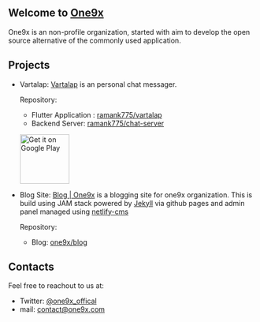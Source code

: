 ## Welcome to [One9x](https://one9x.com)

One9x is an non-profile organization, started with aim to develop the open source alternative of the commonly used application.


## Projects
- Vartalap: [Vartalap](https://vartalap.one9x.com) is an personal chat messager.
  
  Repository:
    - Flutter Application : [ramank775/vartalap](https://github.com/ramank775/vartalap)
    - Backend Server: [ramank775/chat-server](https://github.com/ramank775/chat-server)
    
  <a href='https://play.google.com/store/apps/details?id=com.one9x.vartalap'><img alt='Get it on Google Play' src='https://play.google.com/intl/en_us/badges/static/images/badges/en_badge_web_generic.png' width="100" /></a>
 
- Blog Site: [Blog | One9x](https://blog.one9x.com) is a blogging site for one9x organization. 
  This is build using JAM stack powered by [Jekyll](https://blog.one9x.com/jekyll/update/2020/12/20/welcome-to-jekyll.html) via github pages and admin panel managed using [netlify-cms](https://github.com/netlify/netlify-cms)
  
  
  Repository:
    - Blog: [one9x/blog](https://github.com/one9x/blog)
    
## Contacts
Feel free to reachout to us at:
- Twitter: [@one9x_offical](https://twitter.com/one9x_offical)
- mail: [contact@one9x.com](mailto:contact@one9x.com)
